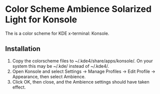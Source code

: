 # Color Scheme Ambience Solarized Light for Konsole

The is a color scheme for KDE x-terminal: Konsole.

## Installation

1. Copy the colorscheme files to ~/.kde4/share/apps/konsole/. On your system this may be ~/.kde/ instead of ~/.kde4/.
2. Open Konsole and select Settings -> Manage Profiles -> Edit Profile -> Appearance, then select Ambience.
3. Click OK, then close, and the Ambience settings should have taken effect.
